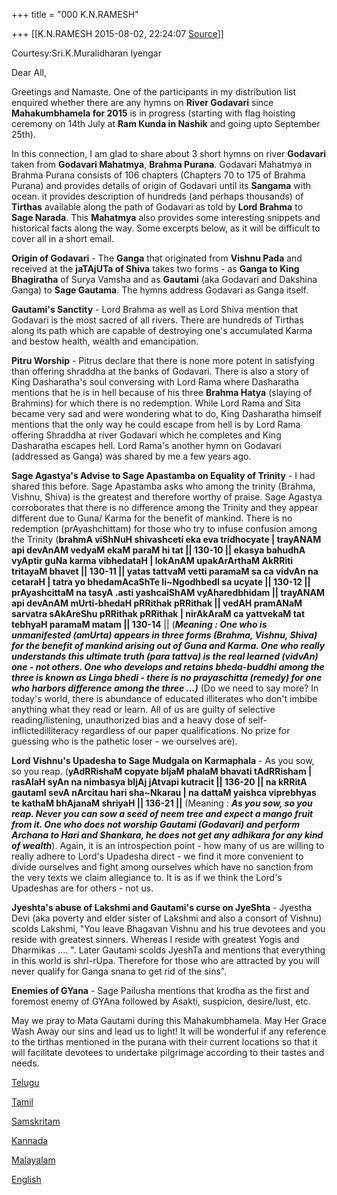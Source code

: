 +++
title = "000 K.N.RAMESH"

+++
[[K.N.RAMESH	2015-08-02, 22:24:07 [Source](https://groups.google.com/g/samskrita/c/b_ucqTw9A8o)]]



Courtesy:Sri.K.Muralidharan Iyengar  
  

Dear All,

  

Greetings and Namaste. One of the participants in my distribution list enquired whether there are any hymns on **River Godavari** since **Mahakumbhamela for 2015** is in progress (starting with flag hoisting ceremony on 14th July at **Ram Kunda in Nashik** and going upto September 25th).

  

In this connection, I am glad to share about 3 short hymns on river **Godavari** taken from **Godavari Mahatmya**, **Brahma Purana**. Godavari Mahatmya in Brahma Purana consists of 106 chapters (Chapters 70 to 175 of Brahma Purana) and provides details of origin of Godavari until its **Sangama** with ocean. it provides description of hundreds (and perhaps thousands) of **Tirthas** available along the path of Godavari as told by **Lord Brahma** to **Sage Narada**. This **Mahatmya** also provides some interesting snippets and historical facts along the way. Some excerpts below, as it will be difficult to cover all in a short email.

  

**Origin of Godavari** - The **Ganga** that originated from **Vishnu Pada** and received at the **jaTAjUTa of Shiva** takes two forms - as **Ganga to King Bhagiratha** of Surya Vamsha and as **Gautami** (aka Godavari and Dakshina Ganga) to **Sage Gautama**. The hymns address Godavari as Ganga itself.

**Gautami's Sanctity** - Lord Brahma as well as Lord Shiva mention that Godavari is the most sacred of all rivers. There are hundreds of Tirthas along its path which are capable of destroying one's accumulated Karma and bestow health, wealth and emancipation.

**Pitru Worship** - Pitrus declare that there is none more potent in satisfying than offering shraddha at the banks of Godavari. There is also a story of King Dasharatha's soul conversing with Lord Rama where Dasharatha mentions that he is in hell because of his three **Brahma Hatya** (slaying of Brahmins) for which there is no redemption. While Lord Rama and Sita became very sad and were wondering what to do, King Dasharatha himself mentions that the only way he could escape from hell is by Lord Rama offering Shraddha at river Godavari which he completes and King Dasharatha escapes hell. Lord Rama's another hymn on Godavari (addressed as Ganga) was shared by me a few years ago.

**Sage Agastya's Advise to Sage Apastamba on Equality of Trinity** - I had shared this before. Sage Apastamba asks who among the trinity (Brahma, Vishnu, Shiva) is the greatest and therefore worthy of praise. Sage Agastya corroborates that there is no difference among the Trinity and they appear different due to Guna/ Karma for the benefit of mankind. There is no redemption (prAyashchittam) for those who try to infuse confusion among the Trinity (**brahmA viShNuH shivashceti eka eva tridhocyate \| trayANAM api devAnAM vedyaM ekaM paraM hi tat \|\| 130-10 \|\| ekasya bahudhA vyAptir guNa karma vibhedataH \| lokAnAM upakArArthaM AkRRiti tritayaM bhavet \|\| 130-11 \|\| yatas tattvaM vetti paramaM sa ca vidvAn na cetaraH \| tatra yo bhedamAcaShTe li\~NgodhbedI sa ucyate \|\| 130-12 \|\| prAyashcittaM na tasyA .asti yashcaiShAM vyAharedbhidam \|\| trayANAM api devAnAM mUrti-bhedaH pRRithak pRRithak \|\| vedAH pramANaM sarvatra sAkAreShu pRRithak pRRithak \| nirAkAraM ca yattvekaM tat tebhyaH paramaM matam \|\| 130-14** \|\| (***Meaning : One who is unmanifested (amUrta) appears in three forms (Brahma, Vishnu, Shiva) for the benefit of mankind arising out of Guna and Karma. One who really understands this ultimate truth (para tattva) is the real learned (vidvAn) one - not others. One who develops and retains bheda-buddhi among the three is known as Linga bhedi - there is no prayaschitta (remedy) for one who harbors difference among the three ...)*** (Do we need to say more? In today's world, there is abundance of educated illiterates who don't imbibe anything what they read or learn. All of us are guilty of selective reading/listening, unauthorized bias and a heavy dose of self-inflictedilliteracy regardless of our paper qualifications. No prize for guessing who is the pathetic loser - we ourselves are).

**Lord Vishnu's Upadesha to Sage Mudgala on Karmaphala** - As you sow, so you reap. (**yAdRRishaM copyate bIjaM phalaM bhavati tAdRRisham \| rasAlaH syAn na nimbasya bIjAj jAtvapi kutracit \|\| 136-20 \|\| na kRRitA gautamI sevA nArcitau hari sha\~Nkarau \| na dattaM yaishca viprebhyas te kathaM bhAjanaM shriyaH \|\| 136-21 \|\|** (Meaning : ***As you sow, so you reap. Never you can sow a seed of neem tree and expect a mango fruit from it. One who does not worship Gautami (Godavari) and perform Archana to Hari and Shankara, he does not get any adhikara for any kind of wealth***). Again, it is an introspection point - how many of us are willing to really adhere to Lord's Upadesha direct - we find it more convenient to divide ourselves and fight among ourselves which have no sanction from the very texts we claim allegiance to. It is as if we think the Lord's Upadeshas are for others - not us.

**Jyeshta's abuse of Lakshmi and Gautami's curse on JyeShta** - Jyestha Devi (aka poverty and elder sister of Lakshmi and also a consort of Vishnu) scolds Lakshmi, "You leave Bhagavan Vishnu and his true devotees and you reside with greatest sinners. Whereas I reside with greatest Yogis and Dharmikas .... ". Later Gautami scolds JyeshTa and mentions that everything in this world is shrI-rUpa. Therefore for those who are attracted by you will never qualify for Ganga snana to get rid of the sins".

**Enemies of GYana** - Sage Pailusha mentions that krodha as the first and foremost enemy of GYAna followed by Asakti, suspicion, desire/lust, etc.

  

May we pray to Mata Gautami during this Mahakumbhamela. May Her Grace Wash Away our sins and lead us to light! It will be wonderful if any reference to the tirthas mentioned in the purana with their current locations so that it will facilitate devotees to undertake pilgrimage according to their tastes and needs.

[Telugu](https://drive.google.com/file/d/0ByHsyol17T5XTjFlS1hSVWJzT1lqS01GS0pydmQtTE5Sb3dJ/view?usp=sharing)  

[Tamil](https://drive.google.com/file/d/0ByHsyol17T5XTW1VWW00ZFY4cU1vck0tdTNxNHZEcVVvSTVv/view?usp=sharing)  

[Samskritam](https://drive.google.com/file/d/0ByHsyol17T5XM256VjRaWU1DRktuRTZKaUJlQnoxNHdpdzcw/view?usp=sharing)  

[Kannada](https://drive.google.com/file/d/0ByHsyol17T5XNzlWb0ljWkt4dzVaalZCbE5rMmNFaDZIUmpz/view?usp=sharing)  

[Malayalam](https://drive.google.com/file/d/0ByHsyol17T5XVkRtSXpaUDZQUW9oQU52eTJUZHF4TXVBamdB/view?usp=sharing)  

[English](https://drive.google.com/file/d/0ByHsyol17T5XM3FCbkN3Yk9EbGx4ZlVYWjNKamdkTXVHUXQw/view?usp=sharing)  

  

